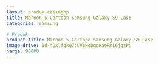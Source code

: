 ```yaml
---
layout: produk-casinghp
title: Maroon 5 Cartoon Samsung Galaxy S9 Case
categories: samsung

# Produk
product-title: Maroon 5 Cartoon Samsung Galaxy S9 Case
image-drive: 1d-4OxlfgkQ7cUV6HqDgqHaeRm16jqzPi
harga: 90000
---
```


